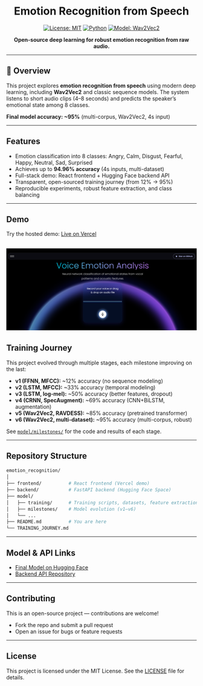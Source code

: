 <div align="center">

 # Emotion Recognition from Speech

[![License: MIT](https://img.shields.io/badge/License-MIT-yellow.svg)](LICENSE)
[![Python](https://img.shields.io/badge/python-3.8%2B-blue.svg)](https://www.python.org/)
[![Model: Wav2Vec2](https://img.shields.io/badge/model-Wav2Vec2-green)](https://huggingface.co/facebook/wav2vec2-base)

<b>Open-source deep learning for robust emotion recognition from raw audio.</b>

</div>

---

## 🚀 Overview

This project explores **emotion recognition from speech** using modern deep learning, including **Wav2Vec2** and classic sequence models. The system listens to short audio clips (4–8 seconds) and predicts the speaker’s emotional state among 8 classes.

**Final model accuracy: ~95%** (multi-corpus, Wav2Vec2, 4s input)

---

## Features

- Emotion classification into 8 classes: Angry, Calm, Disgust, Fearful, Happy, Neutral, Sad, Surprised
- Achieves up to **94.96% accuracy** (4s inputs, multi-dataset)
- Full-stack demo: React frontend + Hugging Face backend API
- Transparent, open-sourced training journey (from 12% → 95%)
- Reproducible experiments, robust feature extraction, and class balancing

---

## Demo

Try the hosted demo: [Live on Vercel](ttps://emotionrecognition.vercel.app)


![Demo Screenshot](image.png)
---

## Training Journey

This project evolved through multiple stages, each milestone improving on the last:

- **v1 (FFNN, MFCC):** ~12% accuracy (no sequence modeling)
- **v2 (LSTM, MFCC):** ~33% accuracy (temporal modeling)
- **v3 (LSTM, log-mel):** ~50% accuracy (better features, dropout)
- **v4 (CRNN, SpecAugment):** ~69% accuracy (CNN+BiLSTM, augmentation)
- **v5 (Wav2Vec2, RAVDESS):** ~85% accuracy (pretrained transformer)
- **v6 (Wav2Vec2, multi-dataset):** ~95% accuracy (multi-corpus, robust)

See [`model/milestones/`](model/milestones/) for the code and results of each stage.

---

## Repository Structure

```bash
emotion_recognition/
│
├── frontend/          # React frontend (Vercel demo)
├── backend/           # FastAPI backend (Hugging Face Space)
├── model/
│   ├── training/      # Training scripts, datasets, feature extraction
│   ├── milestones/    # Model evolution (v1–v6)
│   └── ...
├── README.md          # You are here
└── TRAINING_JOURNEY.md
```

---

## Model & API Links

- [Final Model on Hugging Face ](https://huggingface.co/manelbrh1342/emotion-recognition-model)
- [Backend API Repository](https://huggingface.co/spaces/manelbrh1342/emotion-recognition-app)

---

## Contributing

This is an open-source project — contributions are welcome!

- Fork the repo and submit a pull request
- Open an issue for bugs or feature requests

---

## License

This project is licensed under the MIT License. See the [LICENSE](LICENSE) file for details.